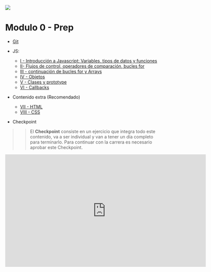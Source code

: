 <p align='left'>
    <img src='https://static.wixstatic.com/media/85087f_0d84cbeaeb824fca8f7ff18d7c9eaafd~mv2.png/v1/fill/w_160,h_30,al_c,q_85,usm_0.66_1.00_0.01/Logo_completo_Color_1PNG.webp' </img>
</p>

# Modulo 0 - Prep

* [Git](./Lesson01-Git)
* JS:

    - [I - Introducción a Javascript: Variables, tipos de datos y funciones](./Lesson02-JS-I)
    - [II- Flujos de control, operadores de comparación, bucles for](./Lesson03-JS-II)
    - [III - continuación de bucles for y Arrays](./Lesson04-JS-III)
    - [IV - Objetos](./Lesson05-JS-IV)
    - [V - Clases y prototype](./Lesson06-JS-V)
    - [VI - Callbacks](./Lesson07-JS-VI)
 * Contenido extra (Recomendado)
    - [VII - HTML](./Lesson08-HTML)
    - [VIII - CSS](./Lesson09-CSS-Positioning)
 * Checkpoint

>> El **Checkpoint** consiste en un ejercicio que integra todo este contenido, va a ser individual y van a tener un día completo para terminarlo. Para continuar con la carrera es necesario aprobar este Checkpoint.

<iframe src="https://player.vimeo.com/video/423898676" width="640" height="360" frameborder="0" allow="autoplay; fullscreen" allowfullscreen></iframe>
